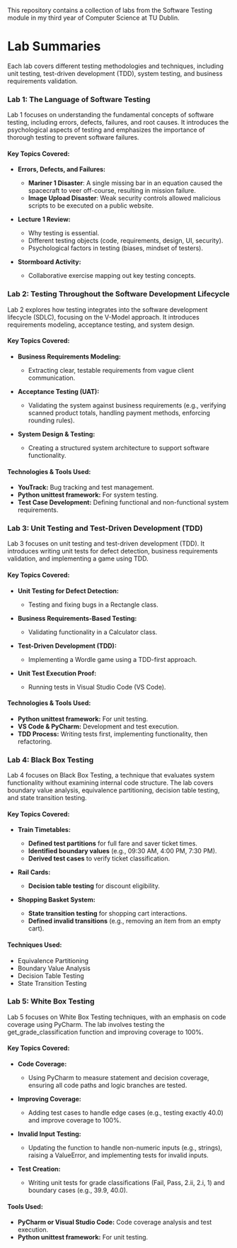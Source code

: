 This repository contains a collection of labs from the Software Testing module in my third year of Computer Science at TU Dublin.

# Lab Summaries

Each lab covers different testing methodologies and techniques, including unit testing, test-driven development (TDD), system testing, and business requirements validation.

### Lab 1: The Language of Software Testing

Lab 1 focuses on understanding the fundamental concepts of software testing, including errors, defects, failures, and root causes. It introduces the psychological aspects of testing and emphasizes the importance of thorough testing to prevent software failures.

#### Key Topics Covered:

- **Errors, Defects, and Failures:**  
  - **Mariner 1 Disaster**: A single missing bar in an equation caused the spacecraft to veer off-course, resulting in mission failure.  
  - **Image Upload Disaster**: Weak security controls allowed malicious scripts to be executed on a public website.
    
- **Lecture 1 Review:**  
  - Why testing is essential.  
  - Different testing objects (code, requirements, design, UI, security).  
  - Psychological factors in testing (biases, mindset of testers).
    
- **Stormboard Activity:**  
  - Collaborative exercise mapping out key testing concepts.

### Lab 2: Testing Throughout the Software Development Lifecycle

Lab 2 explores how testing integrates into the software development lifecycle (SDLC), focusing on the V-Model approach. It introduces requirements modeling, acceptance testing, and system design.

#### Key Topics Covered:

- **Business Requirements Modeling:**  
  - Extracting clear, testable requirements from vague client communication.
    
- **Acceptance Testing (UAT):**  
  - Validating the system against business requirements (e.g., verifying scanned product totals, handling payment methods, enforcing rounding rules).
    
- **System Design & Testing:**  
  - Creating a structured system architecture to support software functionality.  

#### Technologies & Tools Used:

- **YouTrack:** Bug tracking and test management.  
- **Python unittest framework:** For system testing.  
- **Test Case Development:** Defining functional and non-functional system requirements.

### Lab 3: Unit Testing and Test-Driven Development (TDD)

Lab 3 focuses on unit testing and test-driven development (TDD). It introduces writing unit tests for defect detection, business requirements validation, and implementing a game using TDD.

#### Key Topics Covered:

- **Unit Testing for Defect Detection:**  
  - Testing and fixing bugs in a Rectangle class.
    
- **Business Requirements-Based Testing:**  
  - Validating functionality in a Calculator class.
    
- **Test-Driven Development (TDD):**  
  - Implementing a Wordle game using a TDD-first approach.
    
- **Unit Test Execution Proof:**  
  - Running tests in Visual Studio Code (VS Code).

#### Technologies & Tools Used:
- **Python unittest framework:** For unit testing.  
- **VS Code & PyCharm:** Development and test execution.  
- **TDD Process:** Writing tests first, implementing functionality, then refactoring.

### Lab 4: Black Box Testing

Lab 4 focuses on Black Box Testing, a technique that evaluates system functionality without examining internal code structure. The lab covers boundary value analysis, equivalence partitioning, decision table testing, and state transition testing.

#### Key Topics Covered:

- **Train Timetables:**  
  - **Defined test partitions** for full fare and saver ticket times.  
  - **Identified boundary values** (e.g., 09:30 AM, 4:00 PM, 7:30 PM).  
  - **Derived test cases** to verify ticket classification.
    
- **Rail Cards:**  
  - **Decision table testing** for discount eligibility.
    
- **Shopping Basket System:**  
  - **State transition testing** for shopping cart interactions.  
  - **Defined invalid transitions** (e.g., removing an item from an empty cart).

#### Techniques Used:

- Equivalence Partitioning
- Boundary Value Analysis 
- Decision Table Testing
- State Transition Testing

### Lab 5: White Box Testing

Lab 5 focuses on White Box Testing techniques, with an emphasis on code coverage using PyCharm. The lab involves testing the get_grade_classification function and improving coverage to 100%.

#### Key Topics Covered:

- **Code Coverage:**  
  - Using PyCharm to measure statement and decision coverage, ensuring all code paths and logic branches are tested.

- **Improving Coverage:**  
  - Adding test cases to handle edge cases (e.g., testing exactly 40.0) and improve coverage to 100%.

- **Invalid Input Testing:**  
  - Updating the function to handle non-numeric inputs (e.g., strings), raising a ValueError, and implementing tests for invalid inputs.

- **Test Creation:**  
  - Writing unit tests for grade classifications (Fail, Pass, 2.ii, 2.i, 1) and boundary cases (e.g., 39.9, 40.0).

#### Tools Used:

- **PyCharm or Visual Studio Code:** Code coverage analysis and test execution.
- **Python unittest framework:** For unit testing.
